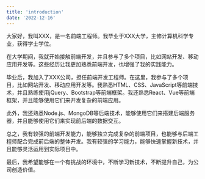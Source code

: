 ```yaml
---
title: 'introduction'
date: '2022-12-16'
---
```


大家好，我叫XXX，是一名前端工程师。我毕业于XXX大学，主修计算机科学专业，获得学士学位。


在大学期间，我就开始接触前端开发，并且参与了多个项目，比如网站开发、移动应用开发等。这些经历让我更加熟悉前端开发，也增强了我的实践能力。


毕业后，我加入了XXX公司，担任前端开发工程师。在这里，我参与了多个项目，比如网站开发、移动应用开发等。我熟悉HTML、CSS、JavaScript等前端技术，并且熟练使用jQuery、Bootstrap等前端框架。我还熟悉React、Vue等前端框架，并且能够使用它们来开发复杂的前端应用。


此外，我还熟悉Node.js、MongoDB等后端技术，能够使用它们来搭建后端服务器，并且能够使用它们来实现前后端的数据交互。


总之，我有较强的前端开发能力，能够独立完成复杂的前端项目，也能够与后端工程师配合完成前后端的整体开发。我有较强的学习能力，能够快速掌握新技术，并且能够灵活运用到实际项目中。


最后，我希望能够在一个有挑战的环境中，不断学习新技术，不断提升自己，为公司创造价值。
